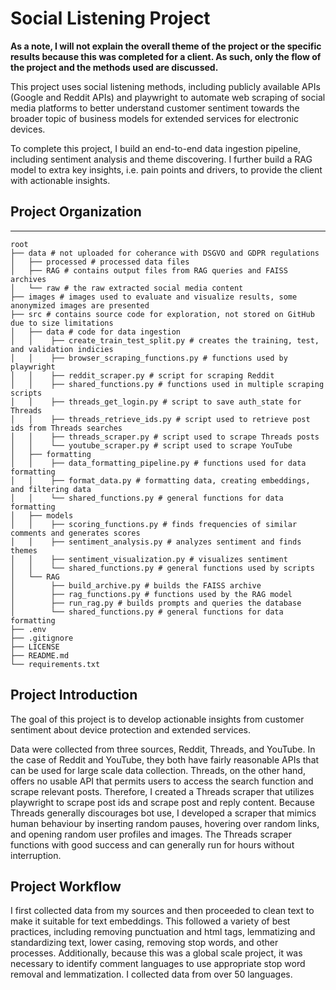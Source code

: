# Social Listening Project

**As a note, I will not explain the overall theme of the project
or the specific results because this was completed for a client.
As such, only the flow of the project and the methods used
are discussed.**

This project uses social listening methods, including publicly
available APIs (Google and Reddit APIs) and playwright to automate
web scraping of social media platforms to better understand
customer sentiment towards the broader topic of business models
for extended services for electronic devices.

To complete this project, I build an end-to-end data ingestion
pipeline, including sentiment analysis and theme discovering.
I further build a RAG model to extra key insights, i.e. pain points
and drivers, to provide the client with actionable insights.

## Project Organization
------------------------------------------------------------------------
    root
    ├── data # not uploaded for coherance with DSGVO and GDPR regulations
    │   ├── processed # processed data files
    │   ├── RAG # contains output files from RAG queries and FAISS archives    
    │   └── raw # the raw extracted social media content
    ├── images # images used to evaluate and visualize results, some anonymized images are presented
    ├── src # contains source code for exploration, not stored on GitHub due to size limitations
    │   ├── data # code for data ingestion
    │   │    ├── create_train_test_split.py # creates the training, test, and validation indicies
    │   │    ├── browser_scraping_functions.py # functions used by playwright
    │   │    ├── reddit_scraper.py # script for scraping Reddit
    │   │    ├── shared_functions.py # functions used in multiple scraping scripts
    │   │    ├── threads_get_login.py # script to save auth_state for Threads
    │   │    ├── threads_retrieve_ids.py # script used to retrieve post ids from Threads searches
    │   │    ├── threads_scraper.py # script used to scrape Threads posts
    │   │    └── youtube_scraper.py # script used to scrape YouTube
    │   ├── formatting
    │   │    ├── data_formatting_pipeline.py # functions used for data formatting
    │   │    ├── format_data.py # formatting data, creating embeddings, and filtering data
    │   │    └── shared_functions.py # general functions for data formatting
    │   ├── models
    │   │    ├── scoring_functions.py # finds frequencies of similar comments and generates scores
    │   │    ├── sentiment_analysis.py # analyzes sentiment and finds themes
    │   │    ├── sentiment_visualization.py # visualizes sentiment
    │   │    └── shared_functions.py # general functions used by scripts
    │   └── RAG
    │        ├── build_archive.py # builds the FAISS archive
    │        ├── rag_functions.py # functions used by the RAG model
    │        ├── run_rag.py # builds prompts and queries the database
    │        └── shared_functions.py # general functions for data formatting
    ├── .env
    ├── .gitignore
    ├── LICENSE
    ├── README.md
    └── requirements.txt

## Project Introduction

The goal of this project is to develop actionable insights from customer sentiment
about device protection and extended services.

Data were collected from three sources, Reddit, Threads, and YouTube. In the case
of Reddit and YouTube, they both have fairly reasonable APIs that can be used for
large scale data collection. Threads, on the other hand, offers no usable API that
permits users to access the search function and scrape relevant posts. Therefore,
I created a Threads scraper that utilizes playwright to scrape post ids and scrape
post and reply content. Because Threads generally discourages bot use, I developed
a scraper that mimics human behaviour by inserting random pauses, hovering over
random links, and opening random user profiles and images. The Threads scraper
functions with good success and can generally run for hours without interruption.

## Project Workflow

I first collected data from my sources and then proceeded to clean text to make it
suitable for text embeddings. This followed a variety of best practices, including
removing punctuation and html tags, lemmatizing and standardizing text, lower casing,
removing stop words, and other processes. Additionally, because this was a global
scale project, it was necessary to identify comment languages to use appropriate stop
word removal and lemmatization. I collected data from over 50 languages.

